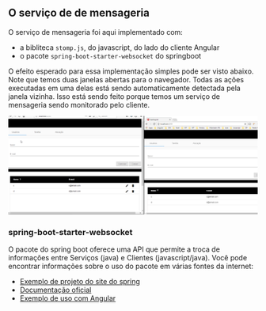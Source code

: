 ## O serviço de de mensageria

O serviço de mensageria foi aqui implementado com:
- a bibliteca `stomp.js`, do javascript, do lado do cliente Angular
- o pacote `spring-boot-starter-websocket` do springboot

O efeito esperado para essa implementação simples pode ser visto abaixo. Note que temos duas
janelas abertas para o navegador. Todas as ações executadas em uma delas está sendo automaticamente
detectada pela janela vizinha. Isso está sendo feito porque temos um serviço de mensageria
sendo monitorado pelo cliente.

![image](websocket.gif)

### spring-boot-starter-websocket

O pacote do spring boot oferece uma API que permite a troca de informações entre Serviços (java) e Clientes (javascript/java). Você pode encontrar informações sobre o uso do pacote em várias fontes da internet:
- [Exemplo de projeto do site do spring](https://spring.io/guides/gs/messaging-stomp-websocket/)
- [Documentação oficial](https://docs.spring.io/spring/docs/5.0.2.RELEASE/spring-framework-reference/web.html#websocket)
- [Exemplo de uso com Angular](https://medium.com/oril/spring-boot-websockets-angular-5-f2f4b1c14cee)

